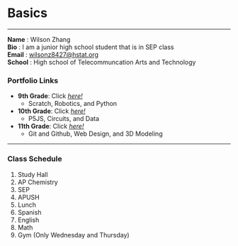 # Basics  
---
**Name** : Wilson Zhang  
**Bio** : I am a junior high school student that is in SEP class  
**Email** : wilsonz8427@hstat.org  
**School** : High school of Telecommuncation Arts and Technology  

### Portfolio Links
* **9th Grade**: Click [*here!*](https://sites.google.com/a/hstat.org/wilsonz8427sep09)  
  * Scratch, Robotics, and Python
* **10th Grade**: Click [*here!*](https://sites.google.com/a/hstat.org/wilsonz8427sep10)  
  * P5JS, Circuits, and Data
* **11th Grade**: Click [*here!*](https://sites.google.com/a/hstat.org/wilsonz8427sep11/home)
  * Git and Github, Web Design, and 3D Modeling
---
### Class Schedule
1. Study Hall
2. AP Chemistry
3. SEP
4. APUSH
5. Lunch
6. Spanish
7. English
8. Math
9. Gym (Only Wednesday and Thursday)
